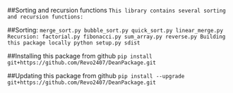 ##Sorting and recursion functions
`This library contains several sorting and recursion functions:`

##Sorting:
`merge_sort.py
bubble_sort.py
quick_sort.py
linear_merge.py
Recursion:
factorial.py
fibonacci.py
sum_array.py
reverse.py
Building this package locally
python setup.py sdist`

##Installing this package from github
`pip install git+https://github.com/Revo2407/DeanPackage.git`

##Updating this package from github
`pip install --upgrade git+https://github.com/Revo2407/DeanPackage.git`
